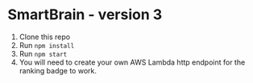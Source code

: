 # SmartBrain - version 3

1. Clone this repo
2. Run `npm install`
3. Run `npm start`
4. You will need to create your own AWS Lambda http endpoint for the ranking badge to work.
